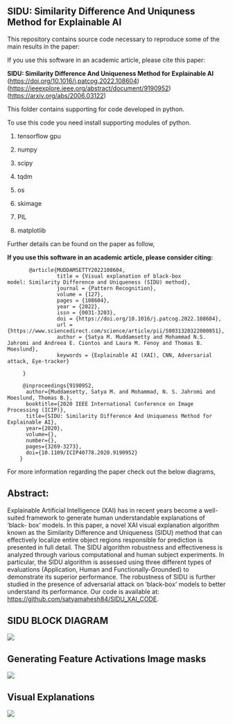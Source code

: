 ## SIDU: Similarity Difference And Uniquness Method for Explainable AI

This repository contains source code necessary to reproduce some of the main results in the paper:

If you use this software in an academic article, please cite this paper: <br>

 
**SIDU: Similarity Difference And Uniqueness Method for Explainable AI** (https://doi.org/10.1016/j.patcog.2022.108604)(https://ieeexplore.ieee.org/abstract/document/9190952) (https://arxiv.org/abs/2006.03122)


This folder contains supporting for code developed in python.


To use this code you need install supporting modules of python.


1. tensorflow gpu

2. numpy

3. scipy

4. tqdm

5. os

6. skimage

7. PIL

8. matplotlib


Further details can be found on the paper as follow,

**If you use this software in an academic article, please consider citing:**

		

           @article{MUDDAMSETTY2022108604,
                    title = {Visual explanation of black-box model: Similarity Difference and Uniqueness (SIDU) method},
                    journal = {Pattern Recognition},
                    volume = {127},
                    pages = {108604},
                    year = {2022},
                    issn = {0031-3203},
                    doi = {https://doi.org/10.1016/j.patcog.2022.108604},
                    url = {https://www.sciencedirect.com/science/article/pii/S0031320322000851},
                    author = {Satya M. Muddamsetty and Mohammad N.S. Jahromi and Andreea E. Ciontos and Laura M. Fenoy and Thomas B. Moeslund},
                    keywords = {Explainable AI (XAI), CNN, Adversarial attack, Eye-tracker}

         }

         @inproceedings{9190952,
		  author={Muddamsetty, Satya M. and Mohammad, N. S. Jahromi and Moeslund, Thomas B.},
		  booktitle={2020 IEEE International Conference on Image Processing (ICIP)}, 
		  title={SIDU: Similarity Difference And Uniqueness Method for Explainable AI}, 
		  year={2020},
		  volume={},
		  number={},
		  pages={3269-3273},
		  doi={10.1109/ICIP40778.2020.9190952}
		}


For more information regarding the paper check out the below diagrams,


## Abstract:
Explainable Artificial Intelligence (XAI) has in recent years become a well-suited framework to generate human understandable explanations of ‘black- box’ models. In this paper, a novel XAI visual explanation algorithm known as the Similarity Difference and Uniqueness (SIDU) method that can effectively localize entire object regions responsible for prediction is presented in full detail. The SIDU algorithm robustness and effectiveness is analyzed through various computational and human subject experiments. In particular, the SIDU algorithm is assessed using three different types of evaluations (Application, Human and Functionally-Grounded) to demonstrate its superior performance. The robustness of SIDU is further studied in the presence of adversarial attack on ’black-box’ models to better understand its performance. Our code is available at: https://github.com/satyamahesh84/SIDU_XAI_CODE.


## SIDU BLOCK DIAGRAM
![](https://github.com/satyamahesh84/SIDU_XAI_CODE/blob/main/SIDU_pics/SIDU_block_diagram.jpg)
## Generating Feature Activations Image masks
![](https://github.com/satyamahesh84/SIDU_XAI_CODE/blob/main/SIDU_pics/SIDU_Generating_Feature_Image_Masks.jpg)

## Visual Explanations 
![](https://github.com/satyamahesh84/SIDU_XAI_CODE/blob/main/SIDU_pics/Visual_Explanation_of%20Natural_Image_SIDU.png)




